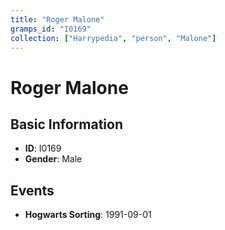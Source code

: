 ```yaml
---
title: "Roger Malone"
gramps_id: "I0169"
collection: ["Harrypedia", "person", "Malone"]
---
```


# Roger Malone

## Basic Information

- **ID**: I0169
- **Gender**: Male

## Events

- **Hogwarts Sorting**: 1991-09-01

